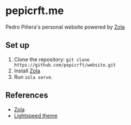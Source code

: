 # pepicrft.me

Pedro Piñera's personal website powered by [Zola](https://www.getzola.org/)

## Set up

1. Clone the repository: `git clone https://github.com/pepicrft/website.git`
2. Install [Zola](https://www.getzola.org/)
3. Run `zola serve`.

## References

- [Zola](https://www.getzola.org/)
- [Lightspeed theme](https://github.com/carpetscheme/lightspeed)
